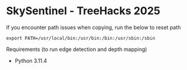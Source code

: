 # SkySentinel - TreeHacks 2025

If you encounter path issues when copying, run the below to reset path

`export PATH=/usr/local/bin:/usr/bin:/bin:/usr/sbin:/sbin`

Requirements (to run edge detection and depth mapping)
- Python 3.11.4